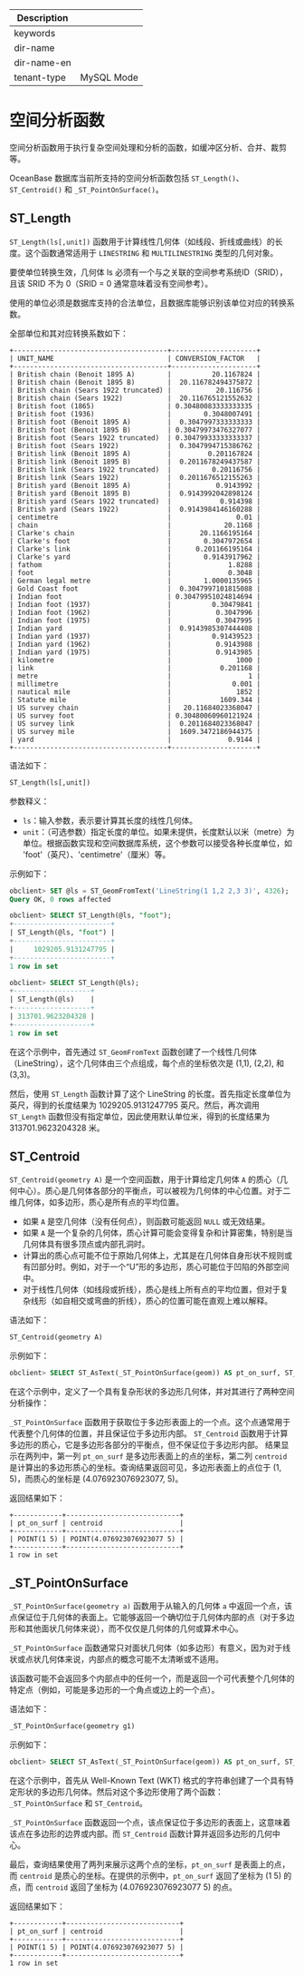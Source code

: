 | Description   |                 |
|---------------|-----------------|
| keywords      |                 |
| dir-name      |                 |
| dir-name-en   |                 |
| tenant-type   | MySQL Mode      |

# 空间分析函数

空间分析函数用于执行复杂空间处理和分析的函数，如缓冲区分析、合并、裁剪等。

OceanBase 数据库当前所支持的空间分析函数包括 `ST_Length()`、`ST_Centroid()` 和 `_ST_PointOnSurface()`。

## ST_Length

`ST_Length(ls[,unit])` 函数用于计算线性几何体（如线段、折线或曲线）的长度。这个函数通常适用于 `LINESTRING` 和 `MULTILINESTRING` 类型的几何对象。

要使单位转换生效，几何体 ls 必须有一个与之关联的空间参考系统ID（SRID），且该 SRID 不为 0（SRID = 0 通常意味着没有空间参考）。

使用的单位必须是数据库支持的合法单位，且数据库能够识别该单位对应的转换系数。

全部单位和其对应转换系数如下：

```shell
+--------------------------------------+---------------------+
| UNIT_NAME                            | CONVERSION_FACTOR   |
+--------------------------------------+---------------------+
| British chain (Benoit 1895 A)        |          20.1167824 |
| British chain (Benoit 1895 B)        |  20.116782494375872 |
| British chain (Sears 1922 truncated) |           20.116756 |
| British chain (Sears 1922)           |  20.116765121552632 |
| British foot (1865)                  | 0.30480083333333335 |
| British foot (1936)                  |        0.3048007491 |
| British foot (Benoit 1895 A)         |  0.3047997333333333 |
| British foot (Benoit 1895 B)         | 0.30479973476327077 |
| British foot (Sears 1922 truncated)  | 0.30479933333333337 |
| British foot (Sears 1922)            |  0.3047994715386762 |
| British link (Benoit 1895 A)         |         0.201167824 |
| British link (Benoit 1895 B)         |  0.2011678249437587 |
| British link (Sears 1922 truncated)  |          0.20116756 |
| British link (Sears 1922)            |  0.2011676512155263 |
| British yard (Benoit 1895 A)         |           0.9143992 |
| British yard (Benoit 1895 B)         |  0.9143992042898124 |
| British yard (Sears 1922 truncated)  |            0.914398 |
| British yard (Sears 1922)            |  0.9143984146160288 |
| centimetre                           |                0.01 |
| chain                                |             20.1168 |
| Clarke's chain                       |       20.1166195164 |
| Clarke's foot                        |        0.3047972654 |
| Clarke's link                        |      0.201166195164 |
| Clarke's yard                        |        0.9143917962 |
| fathom                               |              1.8288 |
| foot                                 |              0.3048 |
| German legal metre                   |        1.0000135965 |
| Gold Coast foot                      |  0.3047997101815088 |
| Indian foot                          | 0.30479951024814694 |
| Indian foot (1937)                   |          0.30479841 |
| Indian foot (1962)                   |           0.3047996 |
| Indian foot (1975)                   |           0.3047995 |
| Indian yard                          |  0.9143985307444408 |
| Indian yard (1937)                   |          0.91439523 |
| Indian yard (1962)                   |           0.9143988 |
| Indian yard (1975)                   |           0.9143985 |
| kilometre                            |                1000 |
| link                                 |            0.201168 |
| metre                                |                   1 |
| millimetre                           |               0.001 |
| nautical mile                        |                1852 |
| Statute mile                         |            1609.344 |
| US survey chain                      |   20.11684023368047 |
| US survey foot                       | 0.30480060960121924 |
| US survey link                       |  0.2011684023368047 |
| US survey mile                       |  1609.3472186944375 |
| yard                                 |              0.9144 |
+--------------------------------------+---------------------+
```

语法如下：

```sql
ST_Length(ls[,unit])
```

参数释义：

- `ls`：输入参数，表示要计算其长度的线性几何体。
- `unit`：（可选参数）指定长度的单位。如果未提供，长度默认以米（metre）为单位。根据函数实现和空间数据库系统，这个参数可以接受各种长度单位，如 'foot'（英尺）、'centimetre'（厘米）等。

示例如下：

```sql
obclient> SET @ls = ST_GeomFromText('LineString(1 1,2 2,3 3)', 4326);
Query OK, 0 rows affected

obclient> SELECT ST_Length(@ls, "foot");
+------------------------+
| ST_Length(@ls, "foot") |
+------------------------+
|     1029205.9131247795 |
+------------------------+
1 row in set

obclient> SELECT ST_Length(@ls);
+-------------------+
| ST_Length(@ls)    |
+-------------------+
| 313701.9623204328 |
+-------------------+
1 row in set
```

在这个示例中，首先通过 `ST_GeomFromText` 函数创建了一个线性几何体（LineString），这个几何体由三个点组成，每个点的坐标依次是 (1,1), (2,2), 和 (3,3)。

然后，使用 `ST_Length` 函数计算了这个 LineString 的长度。首先指定长度单位为英尺，得到的长度结果为 1029205.9131247795 英尺。然后，再次调用 `ST_Length` 函数但没有指定单位，因此使用默认单位米，得到的长度结果为 313701.9623204328 米。

## ST_Centroid

`ST_Centroid(geometry A)` 是一个空间函数，用于计算给定几何体 `A` 的质心（几何中心）。质心是几何体各部分的平衡点，可以被视为几何体的中心位置。对于二维几何体，如多边形，质心是所有点的平均位置。

- 如果 `A` 是空几何体（没有任何点），则函数可能返回 `NULL` 或无效结果。
- 如果 `A` 是一个复杂的几何体，质心计算可能会变得复杂和计算密集，特别是当几何体具有很多顶点或内部孔洞时。
- 计算出的质心点可能不位于原始几何体上，尤其是在几何体自身形状不规则或有凹部分时。例如，对于一个“U”形的多边形，质心可能位于凹陷的外部空间中。
- 对于线性几何体（如线段或折线），质心是线上所有点的平均位置，但对于复杂线形（如自相交或弯曲的折线），质心的位置可能在直观上难以解释。

语法如下：

```sql
ST_Centroid(geometry A)
```

示例如下：

```sql
obclient> SELECT ST_AsText(_ST_PointOnSurface(geom)) AS pt_on_surf, ST_AsText(ST_Centroid(geom)) AS centroid FROM (SELECT ST_GeomFromText('POLYGON ((0 0, 0 10, 10 10, 10 8, 2 8, 2 2, 10 2, 10 0, 0 0))') AS geom) AS t;
```

在这个示例中，定义了一个具有复杂形状的多边形几何体，并对其进行了两种空间分析操作：

`_ST_PointOnSurface` 函数用于获取位于多边形表面上的一个点。这个点通常用于代表整个几何体的位置，并且保证位于多边形内部。
`ST_Centroid` 函数用于计算多边形的质心，它是多边形各部分的平衡点，但不保证位于多边形内部。
结果显示在两列中，第一列 `pt_on_surf` 是多边形表面上的点的坐标，第二列 `centroid` 是计算出的多边形质心的坐标。查询结果返回可见，多边形表面上的点位于 (1, 5)，而质心的坐标是 (4.076923076923077, 5)。

返回结果如下：

```shell
+------------+----------------------------+
| pt_on_surf | centroid                   |
+------------+----------------------------+
| POINT(1 5) | POINT(4.076923076923077 5) |
+------------+----------------------------+
1 row in set
```

## _ST_PointOnSurface

`_ST_PointOnSurface(geometry a)` 函数用于从输入的几何体 `a` 中返回一个点，该点保证位于几何体的表面上。它能够返回一个确切位于几何体内部的点（对于多边形和其他面状几何体来说），而不仅仅是几何体的几何或算术中心。

`_ST_PointOnSurface` 函数通常只对面状几何体（如多边形）有意义，因为对于线状或点状几何体来说，内部点的概念可能不太清晰或不适用。

该函数可能不会返回多个内部点中的任何一个，而是返回一个可代表整个几何体的特定点（例如，可能是多边形的一个角点或边上的一个点）。

语法如下：

```sql
_ST_PointOnSurface(geometry g1)
```

示例如下：

```sql
obclient> SELECT ST_AsText(_ST_PointOnSurface(geom)) AS pt_on_surf, ST_AsText(ST_Centroid(geom)) AS centroid FROM (SELECT ST_GeomFromText('POLYGON ((0 0, 0 10, 10 10, 10 8, 2 8, 2 2, 10 2, 10 0, 0 0))') AS geom) AS t;
```

在这个示例中，首先从 Well-Known Text (WKT) 格式的字符串创建了一个具有特定形状的多边形几何体。然后对这个多边形使用了两个函数：`_ST_PointOnSurface` 和 `ST_Centroid`。

`_ST_PointOnSurface` 函数返回一个点，该点保证位于多边形的表面上，这意味着该点在多边形的边界或内部。而 `ST_Centroid` 函数计算并返回多边形的几何中心。

最后，查询结果使用了两列来展示这两个点的坐标，`pt_on_surf` 是表面上的点，而 `centroid` 是质心的坐标。在提供的示例中，`pt_on_surf` 返回了坐标为 (1 5) 的点，而 `centroid` 返回了坐标为 (4.076923076923077 5) 的点。

返回结果如下：

```shell
+------------+----------------------------+
| pt_on_surf | centroid                   |
+------------+----------------------------+
| POINT(1 5) | POINT(4.076923076923077 5) |
+------------+----------------------------+
1 row in set
```
